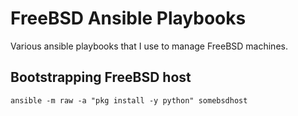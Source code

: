 # FreeBSD Ansible Playbooks

Various ansible playbooks that I use to manage FreeBSD machines.

## Bootstrapping FreeBSD host

```shell
ansible -m raw -a "pkg install -y python" somebsdhost
```
